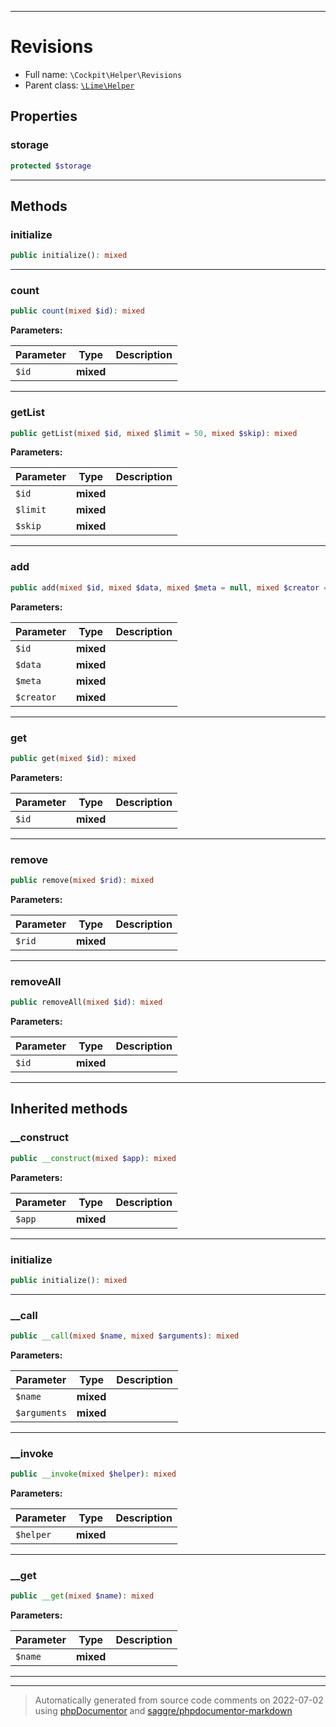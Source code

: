 ***

# Revisions





* Full name: `\Cockpit\Helper\Revisions`
* Parent class: [`\Lime\Helper`](../../Lime/Helper.md)



## Properties


### storage



```php
protected $storage
```






***

## Methods


### initialize



```php
public initialize(): mixed
```











***

### count



```php
public count(mixed $id): mixed
```








**Parameters:**

| Parameter | Type | Description |
|-----------|------|-------------|
| `$id` | **mixed** |  |




***

### getList



```php
public getList(mixed $id, mixed $limit = 50, mixed $skip): mixed
```








**Parameters:**

| Parameter | Type | Description |
|-----------|------|-------------|
| `$id` | **mixed** |  |
| `$limit` | **mixed** |  |
| `$skip` | **mixed** |  |




***

### add



```php
public add(mixed $id, mixed $data, mixed $meta = null, mixed $creator = null): mixed
```








**Parameters:**

| Parameter | Type | Description |
|-----------|------|-------------|
| `$id` | **mixed** |  |
| `$data` | **mixed** |  |
| `$meta` | **mixed** |  |
| `$creator` | **mixed** |  |




***

### get



```php
public get(mixed $id): mixed
```








**Parameters:**

| Parameter | Type | Description |
|-----------|------|-------------|
| `$id` | **mixed** |  |




***

### remove



```php
public remove(mixed $rid): mixed
```








**Parameters:**

| Parameter | Type | Description |
|-----------|------|-------------|
| `$rid` | **mixed** |  |




***

### removeAll



```php
public removeAll(mixed $id): mixed
```








**Parameters:**

| Parameter | Type | Description |
|-----------|------|-------------|
| `$id` | **mixed** |  |




***


## Inherited methods


### __construct



```php
public __construct(mixed $app): mixed
```








**Parameters:**

| Parameter | Type | Description |
|-----------|------|-------------|
| `$app` | **mixed** |  |




***

### initialize



```php
public initialize(): mixed
```











***

### __call



```php
public __call(mixed $name, mixed $arguments): mixed
```








**Parameters:**

| Parameter | Type | Description |
|-----------|------|-------------|
| `$name` | **mixed** |  |
| `$arguments` | **mixed** |  |




***

### __invoke



```php
public __invoke(mixed $helper): mixed
```








**Parameters:**

| Parameter | Type | Description |
|-----------|------|-------------|
| `$helper` | **mixed** |  |




***

### __get



```php
public __get(mixed $name): mixed
```








**Parameters:**

| Parameter | Type | Description |
|-----------|------|-------------|
| `$name` | **mixed** |  |




***


***
> Automatically generated from source code comments on 2022-07-02 using [phpDocumentor](http://www.phpdoc.org/) and [saggre/phpdocumentor-markdown](https://github.com/Saggre/phpDocumentor-markdown)

